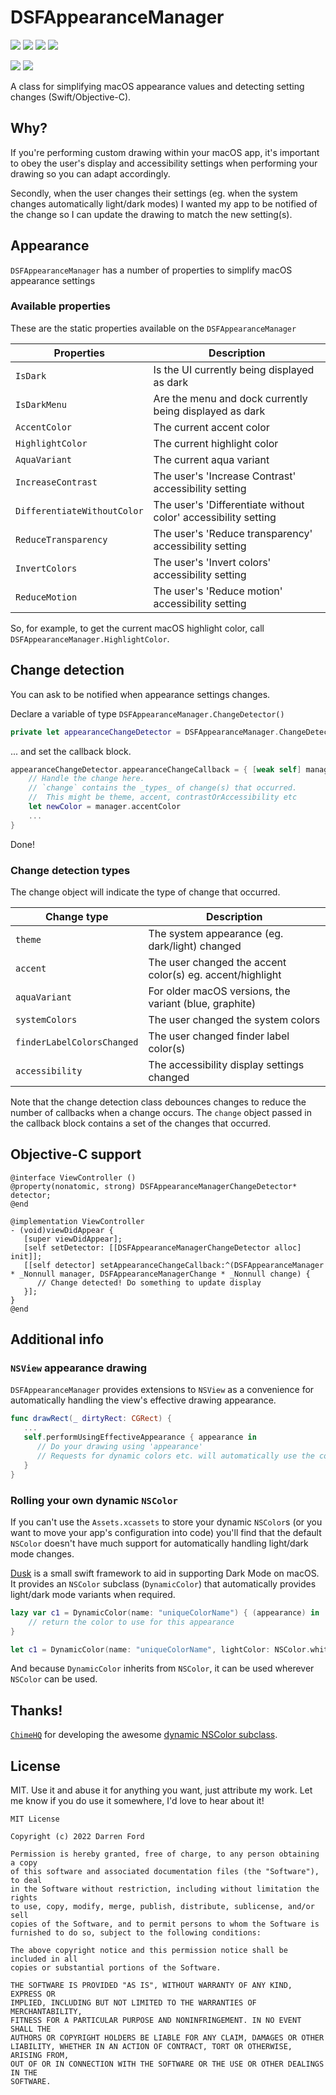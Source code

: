 # DSFAppearanceManager

![](https://img.shields.io/github/v/tag/dagronf/DSFAppearanceManager)
![](https://img.shields.io/badge/macOS-10.11+-red) 
![](https://img.shields.io/badge/Swift-5.3+-orange.svg)
![](https://img.shields.io/badge/ObjectiveC-2.0-purple.svg)

![](https://img.shields.io/badge/License-MIT-lightgrey) 
[![](https://img.shields.io/badge/spm-compatible-brightgreen.svg?style=flat)](https://swift.org/package-manager)

A class for simplifying macOS appearance values and detecting setting changes (Swift/Objective-C).

## Why?

If you're performing custom drawing within your macOS app, it's important to obey the user's display and accessibility settings when performing your drawing so you can adapt accordingly.

Secondly, when the user changes their settings (eg. when the system changes automatically light/dark modes) I wanted my app to be notified of the change so I can update the drawing to match the new setting(s).

## Appearance

`DSFAppearanceManager` has a number of properties to simplify macOS appearance settings

### Available properties

These are the static properties available on the `DSFAppearanceManager`

| Properties                  | Description                                                       |
|-----------------------------|-------------------------------------------------------------------|
| `IsDark`                    | Is the UI currently being displayed as dark                       |
| `IsDarkMenu`                | Are the menu and dock currently being displayed as dark           |
| `AccentColor`               | The current accent color                                          |
| `HighlightColor`            | The current highlight color                                       |
| `AquaVariant`               | The current aqua variant                                          |
| `IncreaseContrast`          | The user's 'Increase Contrast' accessibility setting              |
| `DifferentiateWithoutColor` | The user's 'Differentiate without color' accessibility setting    |
| `ReduceTransparency`        | The user's 'Reduce transparency' accessibility setting            |
| `InvertColors`              | The user's 'Invert colors' accessibility setting                  |
| `ReduceMotion`              | The user's 'Reduce motion' accessibility setting                  |

So, for example, to get the current macOS highlight color, call `DSFAppearanceManager.HighlightColor`.

## Change detection

You can ask to be notified when appearance settings changes.

Declare a variable of type `DSFAppearanceManager.ChangeDetector()`

```swift
private let appearanceChangeDetector = DSFAppearanceManager.ChangeDetector()
```

... and set the callback block.

```swift
appearanceChangeDetector.appearanceChangeCallback = { [weak self] manager, change in
	// Handle the change here.
	// `change` contains the _types_ of change(s) that occurred. 
	//  This might be theme, accent, contrastOrAccessibility etc
	let newColor = manager.accentColor
	...
}
```

Done!

### Change detection types

The change object will indicate the type of change that occurred.

| Change type                | Description                                               |
|----------------------------|-----------------------------------------------------------|
| `theme`                    | The system appearance (eg. dark/light) changed            |
| `accent`                   | The user changed the accent color(s) eg. accent/highlight |
| `aquaVariant`              | For older macOS versions, the variant (blue, graphite)    |
| `systemColors`             | The user changed the system colors                        |
| `finderLabelColorsChanged` | The user changed finder label color(s)                    |
| `accessibility`            | The accessibility display settings changed                |

Note that the change detection class debounces changes to reduce the number of callbacks when a change occurs.  The `change` object passed in the callback block contains a set of the changes that occurred.

## Objective-C support

```objc
@interface ViewController ()
@property(nonatomic, strong) DSFAppearanceManagerChangeDetector* detector;
@end

@implementation ViewController
- (void)viewDidAppear {
   [super viewDidAppear];
   [self setDetector: [[DSFAppearanceManagerChangeDetector alloc] init]];
   [[self detector] setAppearanceChangeCallback:^(DSFAppearanceManager * _Nonnull manager, DSFAppearanceManagerChange * _Nonnull change) {
      // Change detected! Do something to update display
   }];
}
@end
```

## Additional info

### `NSView` appearance drawing

`DSFAppearanceManager` provides extensions to `NSView` as a convenience for automatically handling the view's effective drawing appearance.

```swift
func drawRect(_ dirtyRect: CGRect) {
   ...
   self.performUsingEffectiveAppearance { appearance in
      // Do your drawing using 'appearance'
      // Requests for dynamic colors etc. will automatically use the correct appearance for the view.
   }
}
```

### Rolling your own dynamic `NSColor`

If you can't use the `Assets.xcassets` to store your dynamic `NSColor`s (or you want to move your app's configuration into code) you'll find that the default `NSColor` doesn't have much support for automatically handling light/dark mode changes.
 
[Dusk](https://github.com/ChimeHQ/Dusk) is a small swift framework to aid in supporting Dark Mode on macOS. It provides an `NSColor` subclass (`DynamicColor`) that automatically provides light/dark mode variants when required.

```swift
lazy var c1 = DynamicColor(name: "uniqueColorName") { (appearance) in 
    // return the color to use for this appearance
}

let c1 = DynamicColor(name: "uniqueColorName", lightColor: NSColor.white, darkColor: NSColor.black)
```

And because `DynamicColor` inherits from `NSColor`, it can be used wherever `NSColor` can be used.

## Thanks!

[`ChimeHQ`](https://github.com/ChimeHQ) for developing the awesome [dynamic NSColor subclass](https://github.com/ChimeHQ/Dusk).

## License

MIT. Use it and abuse it for anything you want, just attribute my work. Let me know if you do use it somewhere, I'd love to hear about it!

```
MIT License

Copyright (c) 2022 Darren Ford

Permission is hereby granted, free of charge, to any person obtaining a copy
of this software and associated documentation files (the "Software"), to deal
in the Software without restriction, including without limitation the rights
to use, copy, modify, merge, publish, distribute, sublicense, and/or sell
copies of the Software, and to permit persons to whom the Software is
furnished to do so, subject to the following conditions:

The above copyright notice and this permission notice shall be included in all
copies or substantial portions of the Software.

THE SOFTWARE IS PROVIDED "AS IS", WITHOUT WARRANTY OF ANY KIND, EXPRESS OR
IMPLIED, INCLUDING BUT NOT LIMITED TO THE WARRANTIES OF MERCHANTABILITY,
FITNESS FOR A PARTICULAR PURPOSE AND NONINFRINGEMENT. IN NO EVENT SHALL THE
AUTHORS OR COPYRIGHT HOLDERS BE LIABLE FOR ANY CLAIM, DAMAGES OR OTHER
LIABILITY, WHETHER IN AN ACTION OF CONTRACT, TORT OR OTHERWISE, ARISING FROM,
OUT OF OR IN CONNECTION WITH THE SOFTWARE OR THE USE OR OTHER DEALINGS IN THE
SOFTWARE.
```

